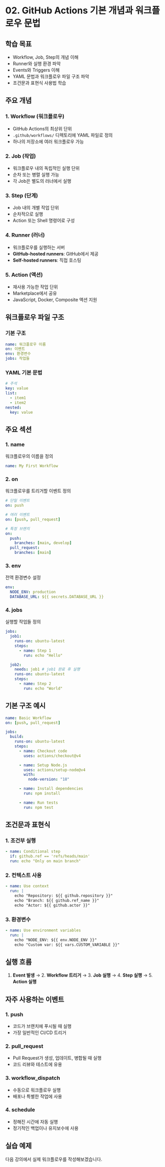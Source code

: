 # 02. GitHub Actions 기본 개념과 워크플로우 문법

## 학습 목표

- Workflow, Job, Step의 개념 이해
- Runner와 실행 환경 파악
- Events와 Triggers 이해
- YAML 문법과 워크플로우 파일 구조 파악
- 조건문과 표현식 사용법 학습

## 주요 개념

### 1. Workflow (워크플로우)

- GitHub Actions의 최상위 단위
- `.github/workflows/` 디렉토리에 YAML 파일로 정의
- 하나의 저장소에 여러 워크플로우 가능

### 2. Job (작업)

- 워크플로우 내의 독립적인 실행 단위
- 순차 또는 병렬 실행 가능
- 각 Job은 별도의 러너에서 실행

### 3. Step (단계)

- Job 내의 개별 작업 단위
- 순차적으로 실행
- Action 또는 Shell 명령어로 구성

### 4. Runner (러너)

- 워크플로우를 실행하는 서버
- **GitHub-hosted runners**: GitHub에서 제공
- **Self-hosted runners**: 직접 호스팅

### 5. Action (액션)

- 재사용 가능한 작업 단위
- Marketplace에서 공유
- JavaScript, Docker, Composite 액션 지원

## 워크플로우 파일 구조

### 기본 구조

```yaml
name: 워크플로우 이름
on: 이벤트
env: 환경변수
jobs: 작업들
```

### YAML 기본 문법

```yaml
# 주석
key: value
list:
  - item1
  - item2
nested:
  key: value
```

## 주요 섹션

### 1. name

워크플로우의 이름을 정의

```yaml
name: My First Workflow
```

### 2. on

워크플로우를 트리거할 이벤트 정의

```yaml
# 단일 이벤트
on: push

# 여러 이벤트
on: [push, pull_request]

# 특정 브랜치
on:
  push:
    branches: [main, develop]
  pull_request:
    branches: [main]
```

### 3. env

전역 환경변수 설정

```yaml
env:
  NODE_ENV: production
  DATABASE_URL: ${{ secrets.DATABASE_URL }}
```

### 4. jobs

실행할 작업들 정의

```yaml
jobs:
  job1:
    runs-on: ubuntu-latest
    steps:
      - name: Step 1
        run: echo "Hello"

  job2:
    needs: job1 # job1 완료 후 실행
    runs-on: ubuntu-latest
    steps:
      - name: Step 2
        run: echo "World"
```

## 기본 구조 예시

```yaml
name: Basic Workflow
on: [push, pull_request]

jobs:
  build:
    runs-on: ubuntu-latest
    steps:
      - name: Checkout code
        uses: actions/checkout@v4

      - name: Setup Node.js
        uses: actions/setup-node@v4
        with:
          node-version: "18"

      - name: Install dependencies
        run: npm install

      - name: Run tests
        run: npm test
```

## 조건문과 표현식

### 1. 조건부 실행

```yaml
- name: Conditional step
  if: github.ref == 'refs/heads/main'
  run: echo "Only on main branch"
```

### 2. 컨텍스트 사용

```yaml
- name: Use context
  run: |
    echo "Repository: ${{ github.repository }}"
    echo "Branch: ${{ github.ref_name }}"
    echo "Actor: ${{ github.actor }}"
```

### 3. 환경변수

```yaml
- name: Use environment variables
  run: |
    echo "NODE_ENV: ${{ env.NODE_ENV }}"
    echo "Custom var: ${{ vars.CUSTOM_VARIABLE }}"
```

## 실행 흐름

1. **Event 발생** → 2. **Workflow 트리거** → 3. **Job 실행** → 4. **Step 실행** → 5. **Action 실행**

## 자주 사용하는 이벤트

### 1. push

- 코드가 브랜치에 푸시될 때 실행
- 가장 일반적인 CI/CD 트리거

### 2. pull_request

- Pull Request가 생성, 업데이트, 병합될 때 실행
- 코드 리뷰와 테스트에 유용

### 3. workflow_dispatch

- 수동으로 워크플로우 실행
- 배포나 특별한 작업에 사용

### 4. schedule

- 정해진 시간에 자동 실행
- 정기적인 백업이나 유지보수에 사용

## 실습 예제

다음 강의에서 실제 워크플로우를 작성해보겠습니다.
